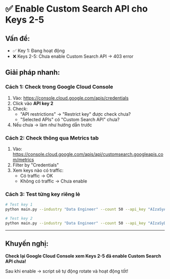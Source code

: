 # ✅ Enable Custom Search API cho Keys 2-5

## Vấn đề:
- ✅ Key 1: Đang hoạt động
- ❌ Keys 2-5: Chưa enable Custom Search API → 403 error

## Giải pháp nhanh:

### Cách 1: Check trong Google Cloud Console
1. Vào: https://console.cloud.google.com/apis/credentials
2. Click vào **API key 2**
3. Check:
   - "API restrictions" → "Restrict key" được check chưa?
   - "Selected APIs" có "Custom Search API" chưa?
4. Nếu chưa → làm như hướng dẫn trước

### Cách 2: Check thông qua Metrics tab
1. Vào: https://console.cloud.google.com/apis/api/customsearch.googleapis.com/metrics
2. Filter by "Credentials" 
3. Xem keys nào có traffic:
   - Có traffic → OK
   - Không có traffic → Chưa enable

### Cách 3: Test từng key riêng lẻ
```bash
# Test key 1
python main.py --industry "Data Engineer" --count 50 --api_key "AIzaSyA5tjOlmPZxbKXz9uDzvNqPO_Sco7Oq9-k" --cx "d4849e3a9180a4ea6"

# Test key 2  
python main.py --industry "Data Engineer" --count 50 --api_key "AIzaSyDwGdCTCPx2N03PoBYCGBPoPdMuBLNXGhU" --cx "d4849e3a9180a4ea6"
```

---

## Khuyến nghị:
**Check lại Google Cloud Console xem Keys 2-5 đã enable Custom Search API chưa!**

Sau khi enable → script sẽ tự động rotate và hoạt động tốt!

